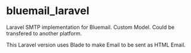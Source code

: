 # bluemail_laravel
Laravel SMTP implementation for Bluemail. Custom Model. Could be transfered to another platform.

This Laravel version uses Blade to make Email to be sent as HTML Email.
